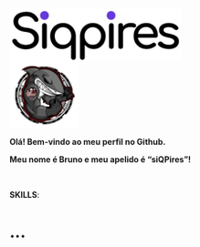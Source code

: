 <div style="display: grid;">
  <img src="siqpires.png" width="300px" min-width="300px" max-width="300px" align="right" alt="Logo Bruno">

  <img src="saquasoftware.png" width="120px" min-width="120px" max-width="120px" align="right">
</div>

<p> <strong>Olá! Bem-vindo ao meu perfil no Github.</strong></p>
<p><strong>Meu nome é Bruno e meu apelido é “siQPires”!</strong></p>

</br>

<p><strong>SKILLS</strong>:</p>

<h1><strong>...</strong></h1>

<br>
